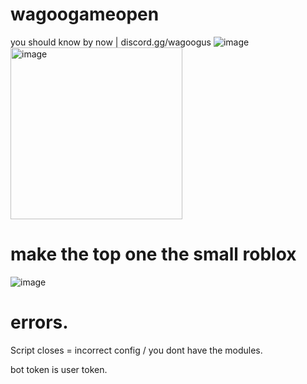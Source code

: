 # wagoogameopen
you should know by now | 
discord.gg/wagoogus
![image](https://github.com/TrueStrikes/wagoogameopen/assets/137821671/29de8bc6-6e5f-4035-93a5-c7a099af9b99)
<img width="275" alt="image" src="https://github.com/TrueStrikes/wagoogameopen/assets/137821671/7b829ad1-d83b-4831-8e58-e9c58f8e76c3">
# make the top one the small roblox
![image](https://github.com/TrueStrikes/wagoogameopen/assets/137821671/a2a2dc08-23f2-46b1-9854-9cfc71e8e64d)


# errors.
Script closes  = incorrect config / you dont have the modules.


bot token is user token.
